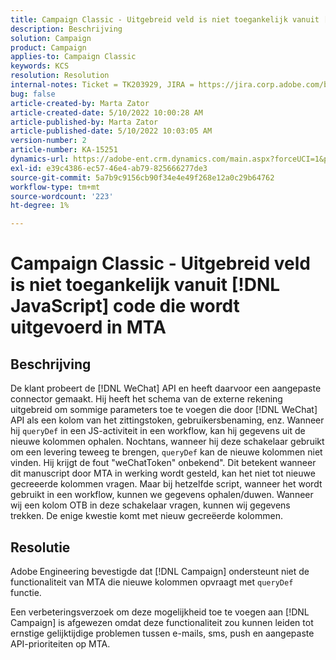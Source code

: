 ```yaml
---
title: Campaign Classic - Uitgebreid veld is niet toegankelijk vanuit [!DNL JavaScript] code die wordt uitgevoerd in MTA
description: Beschrijving
solution: Campaign
product: Campaign
applies-to: Campaign Classic
keywords: KCS
resolution: Resolution
internal-notes: Ticket = TK203929, JIRA = https://jira.corp.adobe.com/browse/NEO-20460, https://jira.corp.adobe.com/browse/NEO-20648
bug: false
article-created-by: Marta Zator
article-created-date: 5/10/2022 10:00:28 AM
article-published-by: Marta Zator
article-published-date: 5/10/2022 10:03:05 AM
version-number: 2
article-number: KA-15251
dynamics-url: https://adobe-ent.crm.dynamics.com/main.aspx?forceUCI=1&pagetype=entityrecord&etn=knowledgearticle&id=90301002-48d0-ec11-a7b5-00224809c101
exl-id: e39c4386-ec57-46e4-ab79-825666277de3
source-git-commit: 5a7b9c9156cb90f34e4e49f268e12a0c29b64762
workflow-type: tm+mt
source-wordcount: '223'
ht-degree: 1%

---
```


# Campaign Classic - Uitgebreid veld is niet toegankelijk vanuit [!DNL JavaScript] code die wordt uitgevoerd in MTA

## Beschrijving


De klant probeert de [!DNL WeChat] API en heeft daarvoor een aangepaste connector gemaakt. Hij heeft het schema van de externe rekening uitgebreid om sommige parameters toe te voegen die door [!DNL WeChat] API als een kolom van het zittingstoken, gebruikersbenaming, enz. Wanneer hij `queryDef` in een JS-activiteit in een workflow, kan hij gegevens uit de nieuwe kolommen ophalen. Nochtans, wanneer hij deze schakelaar gebruikt om een levering teweeg te brengen, `queryDef` kan de nieuwe kolommen niet vinden. Hij krijgt de fout &quot;weChatToken&quot; onbekend&quot;. Dit betekent wanneer dit manuscript door MTA in werking wordt gesteld, kan het niet tot nieuwe gecreeerde kolommen vragen. Maar bij hetzelfde script, wanneer het wordt gebruikt in een workflow, kunnen we gegevens ophalen/duwen. Wanneer wij een kolom OTB in deze schakelaar vragen, kunnen wij gegevens trekken. De enige kwestie komt met nieuw gecreëerde kolommen.


## Resolutie


Adobe<b> </b>Engineering bevestigde dat [!DNL Campaign] ondersteunt niet de functionaliteit van MTA die nieuwe kolommen opvraagt met `queryDef` functie.

Een verbeteringsverzoek om deze mogelijkheid toe te voegen aan [!DNL Campaign] is afgewezen omdat deze functionaliteit zou kunnen leiden tot ernstige gelijktijdige problemen tussen e-mails, sms, push en aangepaste API-prioriteiten op MTA.
